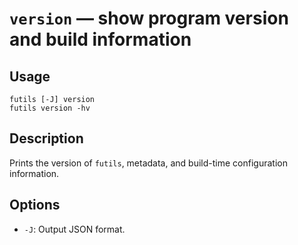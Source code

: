 # `version` — show program version and build information

## Usage

```
futils [-J] version
futils version -hv
```

## Description

Prints the version of `futils`, metadata, and build-time configuration
information.

## Options

* `-J`: Output JSON format.
